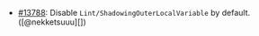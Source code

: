 * [#13788](https://github.com/rubocop/rubocop/pull/13788): Disable `Lint/ShadowingOuterLocalVariable` by default. ([@nekketsuuu][])

